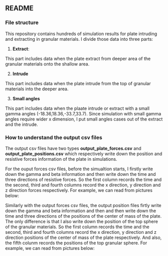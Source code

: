 ## README

### File structure

This repository contains hundreds of simulation results for plate intruding and extracting in granular materials.
I divide those data into three parts:

1. **Extract**:

This part includes data when the plate extract from deeper area of the granular materials onto the shallow area.

2. **Intrude**

This part includes data when the plate intrude from the top of granular materials into the deeper area.

3. **Small angles**

This part includes data when the plaate intrude or extract with a small gamma angles (-18.36,18.36,-33.7,33.7). Since simulation with small gamma angles require wider x dimension, I put small angles cases out of the extract and the intrude.

### How to understand the output csv files

The output csv files have two types **output_plate_forces.csv** and **output_plate_positions.csv** which respectively write down the position and resistive forces information of the plate in simulations. 

For the ouput forces csv files, before the simualtion starts, I firstly write down the gamma and beta information and then write down the time and three directions of resistive forces. So the first column records the time and the second, third and fourth columns record the x direction, y direction and z direction forces respectively. For example, we can read from pictures below: 

Similarly with the output forces csv files, the output position files firtly write down the gamma and beta information and then and then write down the time and three directions of the positions of the center of mass of the plate. The only difference is that I also write down the position of the top sphere of the granular materials. So the first column records the time and the second, third and fourth columns record the x direction, y direction and z direction positions of the center of mass of the plate respectively. And also, the fifth colunm records the positions of the top granular sphere. For example, we can read from pictures below: 












